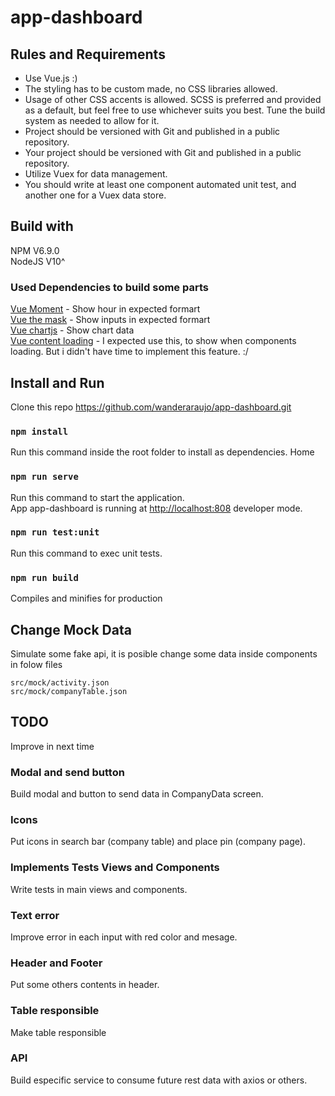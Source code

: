 # app-dashboard

## Rules and Requirements

* Use Vue.js :)
* The styling has to be custom made, no CSS libraries allowed.
* Usage of other CSS accents is allowed. SCSS is preferred and provided as a default, but feel free to use whichever suits you best. Tune the build system as needed to allow for it.
* Project should be versioned with Git and published in a public repository.
* Your project should be versioned with Git and published in a public repository.
* Utilize Vuex for data management.
* You should write at least one component automated unit test, and another one for a Vuex data store.

## Build with

NPM V6.9.0 <br>
NodeJS V10^

### Used Dependencies to build some parts
[Vue Moment](https://www.npmjs.com/package/vue-moment) - Show hour in expected formart <br>
[Vue the mask](https://vuejs-tips.github.io/vue-the-mask) - Show inputs in expected formart<br> 
[Vue chartjs](https://vue-chartjs.org) - Show chart data<br>
[Vue content loading](https://lucasleandro1204.github.io/vue-content-loading/#/) - I expected use this, to show when components loading. But i didn't have time to implement this feature. :/


## Install and Run 

Clone this repo https://github.com/wanderaraujo/app-dashboard.git

### `npm install`

Run this command inside the root folder to install as dependencies. Home

### `npm run serve`

Run this command to start the application.<br>
App app-dashboard is running at [http://localhost:808](http://localhost:8080) developer mode.<br>

### `npm run test:unit`

Run this command to exec unit tests.<br>

### `npm run build`

Compiles and minifies for production

## Change Mock Data

Simulate some fake api, it is posible change some data inside components in folow files 

``src/mock/activity.json`` <br>
``src/mock/companyTable.json``


## TODO

Improve in next time

### Modal and send button

Build modal and button to send data in CompanyData screen.

### Icons 

Put icons in search bar (company table) and place pin (company page).

### Implements Tests Views and Components

Write tests in main views and components.

### Text error

Improve error in each input with red color and mesage.

### Header and Footer

Put some others contents in header.

### Table responsible 
Make table responsible

### API

Build especific service to consume future rest data with axios or others.
